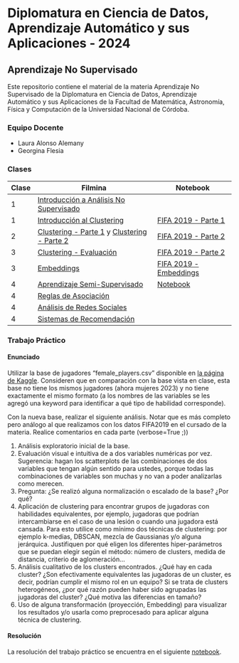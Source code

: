 # Diplomatura en Ciencia de Datos, Aprendizaje Automático y sus Aplicaciones - 2024

## Aprendizaje No Supervisado

Este repositorio contiene el material de la materia Aprendizaje No Supervisado de la Diplomatura en Ciencia de Datos, Aprendizaje Automático y sus Aplicaciones de la Facultad de Matemática, Astronomía, Física y Computación de la Universidad Nacional de Córdoba.

### Equipo Docente

- Laura Alonso Alemany
- Georgina Flesia

### Clases

| Clase | Filmina | Notebook |
|-------|---------|----------|
| 1 | [Introducción a Análisis No Supervisado](./clases/filminas/clase1_intro.pdf) | |
| 1 | [Introducción al Clustering](./clases/filminas/clase1_intro_clustering.pdf) | [FIFA 2019 - Parte 1](./clases/notebooks/ntb_clustering_1_fifa2019_Colab.ipynb) |
| 2 | [Clustering - Parte 1](./clases/filminas/clase2_clustering.pdf) y [Clustering - Parte 2](./clases/filminas/clase2_clustering2.pdf) | [FIFA 2019 - Parte 2](./clases/notebooks/ntb_clustering_2_fifa2019_Colab.ipynb) |
| 3 | [Clustering - Evaluación](./clases/filminas/clase3_evaluacion_de_clustering.pdf) | [FIFA 2019 - Parte 2](./clases/notebooks/ntb_clustering_2_fifa2019_Colab.ipynb) |
| 3 | [Embeddings](./clases/filminas/clase3_embeddings.pdf) | [FIFA 2019 - Embeddings](./clases/notebooks/ntb_embeddings_fifa2019.ipynb) |
| 4 | [Aprendizaje Semi-Supervisado](./clases/filminas/clase4_aprendizaje_semisupervisado.pdf) | [Notebook](./clases/notebooks/ntb_semisup_y_self_learning_imagen.ipynb) |
| 4 | [Reglas de Asociación](./clases/filminas/clase4_reglas_de_asociacion.pdf) | |
| 4 | [Análisis de Redes Sociales](./clases/filminas/clase4_analisis_de_redes_sociales.pdf) | |
| 4 | [Sistemas de Recomendación](./clases/filminas/clase4_sistemas_de_recomendacion.pdf) | |

### Trabajo Práctico

#### Enunciado

Utilizar la base de jugadores “female_players.csv” disponible en [la página de Kaggle](https://www.kaggle.com/datasets/stefanoleone992/fifa-23-complete-player-dataset). Consideren que en comparación con la base vista en clase, esta base no tiene los mismos jugadores (ahora mujeres 2023) y no tiene exactamente el mismo formato (a los nombres de las variables se les agregó una keyword para identificar a qué tipo de habilidad corresponde).

Con la nueva base, realizar el siguiente análisis. Notar que es más completo pero análogo al que realizamos con los datos FIFA2019 en el cursado de la materia. Realice comentarios en cada parte (verbose=True ;))

1. Análisis exploratorio inicial de la base.
2. Evaluación visual e intuitiva de a dos variables numéricas por vez. Sugerencia: hagan los scatterplots de las combinaciones de dos variables que tengan algún sentido para ustedes, porque todas las combinaciones de variables son muchas y no van a poder analizarlas como merecen.
3. Pregunta: ¿Se realizó alguna normalización o escalado de la base? ¿Por qué?
4. Aplicación de clustering para encontrar grupos de jugadoras con habilidades equivalentes, por ejemplo, jugadoras que podrían intercambiarse en el caso de una lesión o cuando una jugadora está cansada. Para esto utilice como mínimo dos técnicas de clustering: por ejemplo k-medias, DBSCAN, mezcla de Gaussianas y/o alguna jerárquica. Justifiquen por qué eligen los diferentes hiper-parámetros que se puedan elegir según el método: número de clusters, medida de distancia, criterio de aglomeración… 
5. Análisis cualitativo de los clusters encontrados. ¿Qué hay en cada cluster? ¿Son efectivamente equivalentes las jugadoras de un cluster, es decir, podrían cumplir el mismo rol en un equipo? Si se trata de clusters heterogéneos, ¿por qué razón pueden haber sido agrupadas las jugadoras del cluster? ¿Qué motiva las diferencias en tamaño?
6. Uso de alguna transformación (proyección, Embedding) para visualizar los resultados y/o usarla como preprocesado para aplicar alguna técnica de clustering.

#### Resolución

La resolución del trabajo práctico se encuentra en el siguiente [notebook](./entregables/grupal.ipynb).